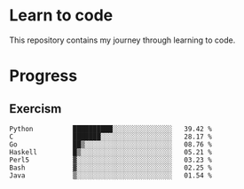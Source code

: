 # Learn to code

This repository contains my journey through learning to code.

# Progress

## Exercism

<!--START_SECTION:progress-->
```text
Python          ██████████░░░░░░░░░░░░░░░   39.42 % 
C               ███████░░░░░░░░░░░░░░░░░░   28.17 % 
Go              ██▒░░░░░░░░░░░░░░░░░░░░░░   08.76 % 
Haskell         █▒░░░░░░░░░░░░░░░░░░░░░░░   05.21 % 
Perl5           ▓░░░░░░░░░░░░░░░░░░░░░░░░   03.23 % 
Bash            ▓░░░░░░░░░░░░░░░░░░░░░░░░   02.25 % 
Java            ▒░░░░░░░░░░░░░░░░░░░░░░░░   01.54 % 
```
<!--END_SECTION:progress-->
